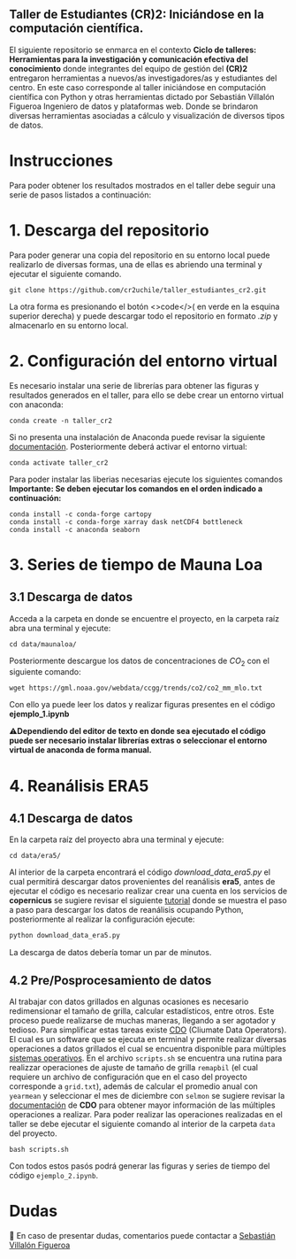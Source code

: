 ## Taller de Estudiantes (CR)2: Iniciándose en la computación científica.

El siguiente repositorio se enmarca en el contexto **Ciclo de talleres: Herramientas para la investigación y comunicación efectiva del conocimiento** donde integrantes del equipo de gestión del **(CR)2** entregaron herramientas a nuevos/as investigadores/as y estudiantes del centro. En este caso corresponde al taller iniciándose en computación científica con Python y otras herramientas dictado por Sebastián Villalón Figueroa Ingeniero de datos y plataformas web. Donde se brindaron diversas herramientas asociadas a cálculo y visualización de diversos tipos de datos.

# Instrucciones

Para poder obtener los resultados mostrados en el taller debe seguir una serie de pasos listados a continuación:

# 1. Descarga del repositorio

Para poder generar una copia del repositorio en su entorno local puede realizarlo de diversas formas, una de ellas es abriendo una terminal y ejecutar el siguiente comando.

```shell
git clone https://github.com/cr2uchile/taller_estudiantes_cr2.git
```

La otra forma es presionando el botón <>code</>( en verde en la esquina superior derecha) y puede descargar todo el repositorio en formato *.zip* y almacenarlo en su entorno local.

# 2. Configuración del entorno virtual

Es necesario instalar una serie de librerías para obtener las figuras y resultados generados en el taller, para ello se debe crear un entorno virtual con anaconda:

```shell
conda create -n taller_cr2
```
Si no presenta una instalación de Anaconda puede revisar la siguiente [documentación](https://www.anaconda.com/download).
Posteriormente deberá activar el entorno virtual:

```shell
conda activate taller_cr2
```

Para poder instalar las liberias necesarias ejecute los siguientes comandos **Importante: Se deben ejecutar los comandos en el orden indicado a continuación:**

```shell
conda install -c conda-forge cartopy
conda install -c conda-forge xarray dask netCDF4 bottleneck
conda install -c anaconda seaborn
```

# 3. Series de tiempo de Mauna Loa
## 3.1 Descarga de datos

Acceda a la carpeta en donde se encuentre el proyecto, en la carpeta raíz abra una terminal y ejecute:


```shell
cd data/maunaloa/
```

Posteriormente descargue los datos de concentraciones de $CO_{2}$ con el siguiente comando:

```shell
wget https://gml.noaa.gov/webdata/ccgg/trends/co2/co2_mm_mlo.txt
```

Con ello ya puede leer los datos y realizar figuras presentes en el código **ejemplo_1.ipynb**

⚠️**Dependiendo del editor de texto en donde sea ejecutado el código puede ser necesario instalar librerías extras o seleccionar el entorno virtual de anaconda de forma manual.**

# 4. Reanálisis ERA5 
## 4.1 Descarga de datos

En la carpeta raíz del proyecto abra una terminal y ejecute:


```shell
cd data/era5/
```

Al interior de la carpeta encontrará el código *download_data_era5.py* el cual permitirá descargar datos provenientes del reanálisis **era5**, antes de ejecutar el código es necesario realizar crear una cuenta en los servicios de **copernicus** se sugiere revisar el siguiente [tutorial](https://www.youtube.com/watch?v=AmF1nn7o6Hc) donde se muestra el paso a paso para descargar los datos de reanálisis ocupando Python, posteriormente al realizar la configuración ejecute:

```python
python download_data_era5.py
```

La descarga de datos debería tomar un par de minutos.

## 4.2 Pre/Posprocesamiento de datos

Al trabajar con datos grillados en algunas ocasiones es necesario redimensionar el tamaño de grilla, calcular estadísticos, entre otros. Este proceso puede realizarse de muchas maneras, llegando a ser agotador y tedioso. Para simplificar estas tareas existe [CDO](https://code.mpimet.mpg.de/projects/cdo) (Cliumate Data Operators). El cual es un software que se ejecuta en terminal y permite realizar diversas operaciones a datos grillados el cual se encuentra disponible para múltiples [sistemas operativos](https://code.mpimet.mpg.de/projects/cdo/embedded/index.html#x1-30001.1). En el archivo `scripts.sh` se encuentra una rutina para realizzar operaciones de ajuste de tamaño de grilla `remapbil` (el cual requiere un archivo de configuración que en el caso del proyecto corresponde a `grid.txt`), además de calcular el promedio anual con `yearmean` y seleccionar el mes de diciembre con `selmon` se sugiere revisar la [documentación](https://zenodo.org/record/7112925) de **CDO** para obtener mayor información de las múltiples operaciones a realizar. Para poder realizar las operaciones realizadas en el taller se debe ejecutar el siguiente comando al interior de la carpeta `data` del proyecto.

```shell
bash scripts.sh
```

Con todos estos pasós podrá generar las figuras y series de tiempo del código `ejemplo_2.ipynb`.

# Dudas

📧 En caso de presentar dudas, comentarios puede contactar a [Sebastián Villalón Figueroa](mailto:sebastian.villalon@ug.uchile.cl?subject=[GitHub]%20Taller%20Estudiantes%20CR2%202023)
